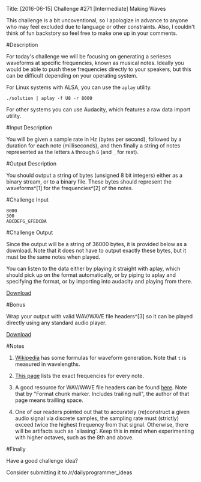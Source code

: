 Title: [2016-06-15] Challenge #271 [Intermediate] Making Waves

This challenge is a bit uncoventional, so I apologize in advance to anyone who
may feel excluded due to language or other constraints. Also, I couldn't think
of fun backstory so feel free to make one up in your comments.

#Description

For today's challenge we will be focusing on generating a serieses waveforms
at specific frequencies, known as musical notes. Ideally you would be able to
push these frequencies directly to your speakers, but this can be difficult
depending on your operating system.

For Linux systems with ALSA, you can use the `aplay` utility.

    ./solution | aplay -f U8 -r 8000

For other systems you can use Audacity,
which features a raw data import utility.

#Input Description

You will be given a sample rate in Hz (bytes per second), followed by a
duration for each note (milliseconds), and then finally a string of notes
represented as the letters `A` through `G` (and `_` for rest).

#Output Description

You should output a string of bytes (unsigned 8 bit integers) either as a
binary stream, or to a binary file. These bytes should represent the
waveforms^[1] for the frequencies^[2] of the notes.

#Challenge Input

    8000
    300
    ABCDEFG_GFEDCBA

#Challenge Output

Since the output will be a string of 36000 bytes, it is provided below as a
download. Note that it does not have to output exactly these bytes, but it
must be the same notes when played.

You can listen to the data either by playing it straight with aplay, which
should pick up on the format automatically, or by piping to aplay and
specifying the format, or by importing into audacity and playing from there.

[Download](https://raw.githubusercontent.com/G33kDude/DailyProgrammer/master/%5B2016-06-15%5D%20Challenge%20%23271%20%5BIntermediate%5D%20Making%20Waves/out.pcm)

#Bonus

Wrap your output with valid WAV/WAVE file headers^[3] so it can be played directly
using any standard audio player.

[Download](https://raw.githubusercontent.com/G33kDude/DailyProgrammer/master/%5B2016-06-15%5D%20Challenge%20%23271%20%5BIntermediate%5D%20Making%20Waves/out.wav)

#Notes

1. [Wikipedia](https://en.wikipedia.org/wiki/Waveform) has some formulas for
waveform generation. Note that `t` is measured in wavelengths.

2. [This page](http://www.phy.mtu.edu/~suits/notefreqs.html) lists the exact
frequencies for every note.

3. A good resource for WAV/WAVE file headers can be found
[here](http://www.topherlee.com/software/pcm-tut-wavformat.html). Note that by "Format chunk marker. Includes trailing null", the author of that page means trailling space.

4. One of our readers pointed out that to accurately (re)construct a given audio signal via
discrete samples, the sampling rate must (strictly) exceed twice the highest frequency
from that signal. Otherwise, there will be artifacts such as 'aliasing'. Keep this in mind
when experimenting with higher octaves, such as the 8th and above.

#Finally

Have a good challenge idea?

Consider submitting it to /r/dailyprogrammer_ideas